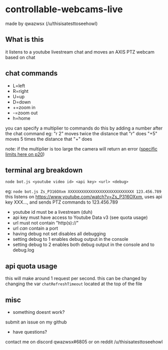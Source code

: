 # controllable-webcams-live
made by qwazwsx (/u/thisisatesttoseehowl)

## What is this

it listens to a youtube livestream chat and moves an AXIS PTZ webcam based on chat

## chat commands
* L=left
* R=right
* U=up
* D=down
* +=zoom in
* -=zoom out
* h=home

you can specify a multiplier to commands
do this by adding a number after the chat command
eg:
"r 2" moves twice the distance that "r" does
"+5" moves 5 times the distance that "+" does

note: if the multiplier is too large the camera will return an error ([specific limits here  on p20](https://www.axis.com/files/manuals/vapix_ptz_52933_en_1307.pdf))


## terminal arg breakdown
 `node bot.js <youtube video id> <api key> <url> <debug>`

eg: `node bot.js Zs_P316OXxm XXXXXXXXXXXXXXXXXXXXXXXXXXXXX 123.456.789`
 		this listens on https://www.youtube.com/watch?v=Zs_P316OXxm, uses api key XXX..., and sends PTZ commands to 123.456.789
 

* youtube id must be a livestream (duh)
* api key must have access to Youtube Data v3 (see quota usage)
* url must not contain "http(s)://"
* url *can* contain a port
* having debug not set disables all debugging
* setting debug to 1 enables debug output in the console
* setting debug to 2 enables both debug output in the console and to debug.log

## api quota usage
this will make around 1 request per second. this can be changed by changing the var `chatRefreshTimeout` located at the top of the file

## misc

* something doesnt work?

submit an issue on my github

* have questions? 

contact me on discord qwazwsx#6805 or on reddit /u/thisisatesttoseehowl

